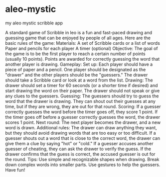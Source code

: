 # aleo-mystic
my aleo mystic scribble app

A standard game of Scribble in leo is a fun and fast-paced drawing and guessing game that can be enjoyed by people of all ages. Here are the basic rules of the game:
Materials:
A set of Scribble cards or a list of words
Paper and pencils for each player
A timer (optional)
Objective:
The goal of the game is to be the first player to reach a certain number of points (usually 10 points). Points are awarded for correctly guessing the word that another player is drawing.
Gameplay:
Set up: Each player should have a piece of paper and a pencil. One player should be designated as the "drawer" and the other players should be the "guessers." The drawer should take a Scribble card or look at a word from the list.
Drawing: The drawer should set a timer for 60 seconds (or a shorter time if desired) and start drawing the word on their paper. The drawer should not speak or give any clues to the guessers.
Guessing: The guessers should try to guess the word that the drawer is drawing. They can shout out their guesses at any time, but if they are wrong, they are out for that round.
Scoring: If a guesser correctly guesses the word before the timer goes off, they score 1 point. If the timer goes off before a guesser correctly guesses the word, the drawer scores 1 point.
Next round: The next player becomes the drawer, and a new word is drawn.
Additional rules:
The drawer can draw anything they want, but they should avoid drawing words that are too easy or too difficult.
If a guesser shouts out a word that is close to the correct word, the drawer can give them a clue by saying "hot" or "cold."
If a guesser accuses another guesser of cheating, they can ask the drawer to verify the guess. If the drawer confirms that the guess is correct, the accused guesser is out for the round.
Tips:
Use simple and recognizable shapes when drawing.
Break down complex words into smaller parts.
Use gestures to help the guessers.
Have fun! 

